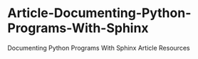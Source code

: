 # Article-Documenting-Python-Programs-With-Sphinx
Documenting Python Programs With Sphinx Article Resources
